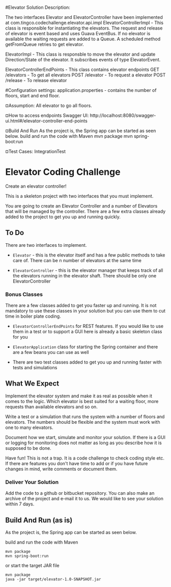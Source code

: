 
#Elevator Solution Description:

The two interfaces Elevator and ElevatorController have been implemented at com.tingco.codechallenge.elevator.api.impl
ElevatorControllerImpl - This class is responsible for instantiating the elevators. 
The request and release of elevator is event based and uses Guava EventBus.
If no elevator is available the waiting requests are added to a Queue.
A scheduled method getFromQueue retries to get elevator.

ElevatorImpl - This class is responsble to move the elevator and update Direction/State of the elevator. 
It subscribes events of type ElevatorEvent.

ElevatorControllerEndPoints - This class contains elevator endpoints
GET /elevators - To get all elevators
POST /elevator - To request a elevator
POST /release - To release elevator

#Configuration settings:
application.properties - contains the number of floors, start and end floor.

¤Assumption:
All elevator to go all floors.

¤How to access endpoints
Swagger UI:
http://localhost:8080/swagger-ui.html#/elevator-controller-end-points


¤Build And Run
As the project is, the Spring app can be started as seen below.
build and run the code with Maven
mvn package
mvn spring-boot:run

¤Test Cases:
IntegrationTest

# Elevator Coding Challenge

Create an elevator controller!

This is a skeleton project with two interfaces that you must implement.

You are going to create an Elevator Controller and a number of Elevators that will be managed by the controller. There are a few extra classes already added to the project to get you up and running quickly.

## To Do

There are two interfaces to implement.

 * `Elevator` - this is the elevator itself and has a few public methods to take care of. There can be n number of elevators at the same time

 * `ElevatorController` - this is the elevator manager that keeps track of all the elevators running in the elevator shaft. There should be only one ElevatorController

### Bonus Classes

There are a few classes added to get you faster up and running. It is not mandatory to use these classes in your solution but you can use them to cut time in boiler plate coding.

 * `ElevatorControllerEndPoints` for REST features. If you would like to use them in a test or to support a GUI here is already a basic skeleton class for you

 * `ElevatorApplication` class for starting the Spring container and there are a few beans you can use as well

 * There are two test classes added to get you up and running faster with tests and simulations

## What We Expect

Implement the elevator system and make it as real as possible when it comes to the logic. Which elevator is best suited for a waiting floor, more requests than available elevators and so on.

Write a test or a simulation that runs the system with a number of floors and elevators. The numbers should be flexible and the system must work with one to many elevators.

Document how we start, simulate and monitor your solution. If there is a GUI or logging for monitoring does not matter as long as you describe how it is supposed to be done.

Have fun! This is not a trap. It is a code challenge to check coding style etc. If there are features you don't have time to add or if you have future changes in mind, write comments or document them.

### Deliver Your Solution

Add the code to a github or bitbucket repository. You can also make an archive of the project and e-mail it to us. We would like to see your solution within 7 days.
 
## Build And Run (as is)

As the project is, the Spring app can be started as seen below.

build and run the code with Maven

    mvn package
    mvn spring-boot:run

or start the target JAR file 

    mvn package
    java -jar target/elevator-1.0-SNAPSHOT.jar


